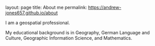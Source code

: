 layout: page
title: About me
permalink: https://andrew-jones657.github.io/about

<div>
I am a geospatial professional.

My educational background is in Geography, German Language and Culture, Geographic Information Science, and Mathematics. 
</div>

